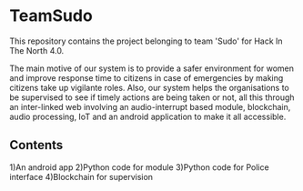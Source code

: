 # TeamSudo
This repository contains the project belonging to team 'Sudo' for Hack In The North 4.0.

The main motive of our system is to provide a safer environment for women and improve response time to citizens in case of emergencies by
making citizens take up vigilante roles. Also, our system helps the organisations to be supervised to see if timely actions are being
taken or not, all this through an inter-linked web involving an audio-interrupt based module, blockchain, audio processing, IoT and an android application to make it all accessible.

## Contents
1)An android app
2)Python code for module
3)Python code for Police interface
4)Blockchain for supervision
